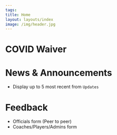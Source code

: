```yaml
---
tags:  
title: Home
layout: layouts/index
image: /img/header.jpg
---
```

# COVID Waiver

# News & Announcements

- Display up to 5 most recent from `Updates`

# Feedback

- Officials form (Peer to peer)
- Coaches/Players/Admins form